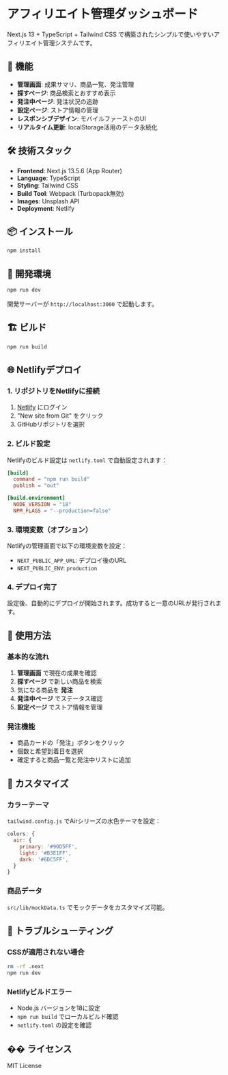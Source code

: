 # アフィリエイト管理ダッシュボード

Next.js 13 + TypeScript + Tailwind CSS で構築されたシンプルで使いやすいアフィリエイト管理システムです。

## 🚀 機能

- **管理画面**: 成果サマリ、商品一覧、発注管理
- **探すページ**: 商品検索とおすすめ表示
- **発注中ページ**: 発注状況の追跡
- **設定ページ**: ストア情報の管理
- **レスポンシブデザイン**: モバイルファーストのUI
- **リアルタイム更新**: localStorage活用のデータ永続化

## 🛠 技術スタック

- **Frontend**: Next.js 13.5.6 (App Router)
- **Language**: TypeScript
- **Styling**: Tailwind CSS
- **Build Tool**: Webpack (Turbopack無効)
- **Images**: Unsplash API
- **Deployment**: Netlify

## 📦 インストール

```bash
npm install
```

## 🔧 開発環境

```bash
npm run dev
```

開発サーバーが `http://localhost:3000` で起動します。

## 🏗 ビルド

```bash
npm run build
```

## 🌐 Netlifyデプロイ

### 1. リポジトリをNetlifyに接続

1. [Netlify](https://netlify.com) にログイン
2. "New site from Git" をクリック
3. GitHubリポジトリを選択

### 2. ビルド設定

Netlifyのビルド設定は `netlify.toml` で自動設定されます：

```toml
[build]
  command = "npm run build"
  publish = "out"

[build.environment]
  NODE_VERSION = "18"
  NPM_FLAGS = "--production=false"
```

### 3. 環境変数（オプション）

Netlifyの管理画面で以下の環境変数を設定：

- `NEXT_PUBLIC_APP_URL`: デプロイ後のURL
- `NEXT_PUBLIC_ENV`: `production`

### 4. デプロイ完了

設定後、自動的にデプロイが開始されます。成功すると一意のURLが発行されます。

## 📱 使用方法

### 基本的な流れ

1. **管理画面** で現在の成果を確認
2. **探すページ** で新しい商品を検索
3. 気になる商品を **発注**
4. **発注中ページ** でステータス確認
5. **設定ページ** でストア情報を管理

### 発注機能

- 商品カードの「発注」ボタンをクリック
- 個数と希望到着日を選択
- 確定すると商品一覧と発注中リストに追加

## 🎨 カスタマイズ

### カラーテーマ

`tailwind.config.js` でAirシリーズの水色テーマを設定：

```js
colors: {
  air: {
    primary: '#90D5FF',
    light: '#B3E1FF', 
    dark: '#6DC5FF',
  }
}
```

### 商品データ

`src/lib/mockData.ts` でモックデータをカスタマイズ可能。

## 🐛 トラブルシューティング

### CSSが適用されない場合

```bash
rm -rf .next
npm run dev
```

### Netlifyビルドエラー

- Node.js バージョンを18に設定
- `npm run build` でローカルビルド確認
- `netlify.toml` の設定を確認

## �� ライセンス

MIT License 